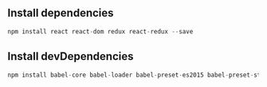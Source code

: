 ## Install dependencies

```javascript
npm install react react-dom redux react-redux --save
```

## Install devDependencies

```javascript
npm install babel-core babel-loader babel-preset-es2015 babel-preset-stage-2 babel-preset-react css-loader file-loader style-loader url-loader webpack webpack-dev-server --save-dev
```